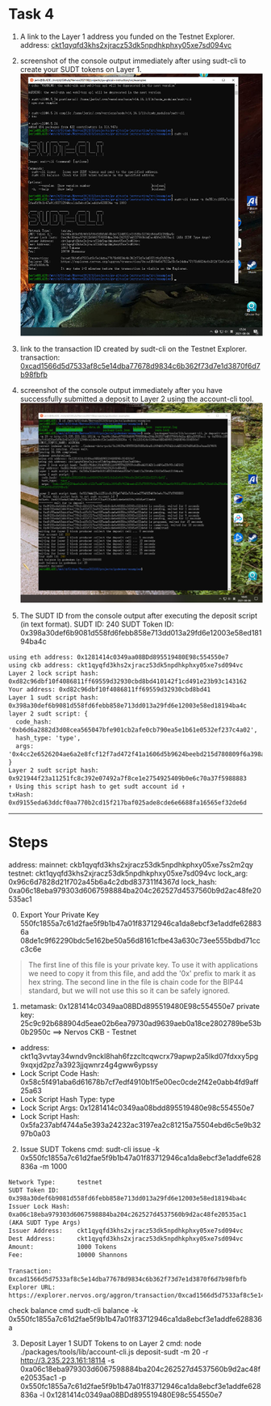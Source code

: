 Task 4
===

1. A link to the Layer 1 address you funded on the Testnet Explorer.
address: [ckt1qyqfd3khs2xjracz53dk5npdhkphxy05xe7sd094vc](https://explorer.nervos.org/aggron/address/ckt1qyqfd3khs2xjracz53dk5npdhkphxy05xe7sd094vc)

2. screenshot of the console output immediately after using sudt-cli to create your SUDT tokens on Layer 1.
![](sudt-issued.png)

3. link to the transaction ID created by sudt-cli on the Testnet Explorer.
transaction: [0xcad1566d5d7533af8c5e14dba77678d9834c6b362f73d7e1d3870f6d7b98fbfb](https://explorer.nervos.org/aggron/transaction/0xcad1566d5d7533af8c5e14dba77678d9834c6b362f73d7e1d3870f6d7b98fbfb)

4. screenshot of the console output immediately after you have successfully submitted a deposit to Layer 2 using the account-cli tool.
![](sudt-deposited.png)

5. The SUDT ID from the console output after executing the deposit script (in text format).
SUDT ID: 240
SUDT Token ID: 0x398a30def6b9081d558fd6febb858e713dd013a29fd6e12003e58ed18194ba4c

```
using eth address: 0x1281414c0349aa08BDd895519480E98c554550e7
using ckb address: ckt1qyqfd3khs2xjracz53dk5npdhkphxy05xe7sd094vc
Layer 2 lock script hash: 0xd82c96dbf10f4086811ff69559d32930cbd8bd410142f1cd491e23b93c143162
Your address: 0xd82c96dbf10f4086811ff69559d32930cbd8bd41
Layer 1 sudt script hash: 0x398a30def6b9081d558fd6febb858e713dd013a29fd6e12003e58ed18194ba4c
layer 2 sudt script: {
  code_hash: '0xb6d6a2882d3d08cea565047bfe901cb2afe0cb790ea5e1b61e0532ef237c4a02',
  hash_type: 'type',
  args: '0x4cc2e6526204ae6a2e8fcf12f7ad472f41a1606d5b9624beebd215d780809f6a398a30def6b9081d558fd6febb858e713dd013a29fd6e12003e58ed18194ba4c'
}
Layer 2 sudt script hash: 0x921944f23a11251fc8c392e07492a7f8ce1e2754925409b0e6c70a37f5988883
↑ Using this script hash to get sudt account id ↑
txHash: 0xd9155eda63ddcf0aa770b2cd15f217baf025ade8cde6e6688fa16565ef32de6d
```

---

Steps
===

address:
  mainnet: ckb1qyqfd3khs2xjracz53dk5npdhkphxy05xe7ss2m2qy
  testnet: ckt1qyqfd3khs2xjracz53dk5npdhkphxy05xe7sd094vc
lock_arg: 0x96c6d7828d21f702a45b6a4c2dbd837311f4367d
lock_hash: 0xa06c18eba979303d6067598884ba204c262527d4537560b9d2ac48fe20535ac1

0. Export Your Private Key
550fc1855a7c61d2fae5f9b1b47a01f83712946ca1da8ebcf3e1addfe628836a
08de1c9f62290bdc5e162be50a56d8161cfbe43a630c73ee555bdbd71ccc3c6e

> The first line of this file is your private key. To use it with applications we need to copy it from this file, and add the '0x' prefix to mark it as hex string.
> The second line in the file is chain code for the BIP44 standard, but we will not use this so it can be safely ignored.

1. metamask: 0x1281414c0349aa08BDd895519480E98c554550e7
private key: 25c9c92b688904d5eae02b6ea79730ad9639aeb0a18ce2802789be53b0b2950c
==> Nervos CKB - Testnet
* address: ckt1q3vvtay34wndv9nckl8hah6fzzcltcqwcrx79apwp2a5lkd07fdxxy5pg9xqxjd2pz7a3923jjqwnrz4g4gww6ypssy
* Lock Script Code Hash: 0x58c5f491aba6d61678b7cf7edf4910b1f5e00ec0cde2f42e0abb4fd9aff25a63
* Lock Script Hash Type: type
* Lock Script Args: 0x1281414c0349aa08bdd895519480e98c554550e7
* Lock Script Hash: 0x5fa237abf4744a5e393a24232ac3197ea2c81215a75504ebd6c5e9b3297b0a03

2. Issue SUDT Tokens
cmd: sudt-cli issue -k 0x550fc1855a7c61d2fae5f9b1b47a01f83712946ca1da8ebcf3e1addfe628836a -m 1000
```
Network Type:      testnet
SUDT Token ID:     0x398a30def6b9081d558fd6febb858e713dd013a29fd6e12003e58ed18194ba4c
Issuer Lock Hash:  0xa06c18eba979303d6067598884ba204c262527d4537560b9d2ac48fe20535ac1 (AKA SUDT Type Args)
Issuer Address:    ckt1qyqfd3khs2xjracz53dk5npdhkphxy05xe7sd094vc
Dest Address:      ckt1qyqfd3khs2xjracz53dk5npdhkphxy05xe7sd094vc
Amount:            1000 Tokens
Fee:               10000 Shannons

Transaction:       0xcad1566d5d7533af8c5e14dba77678d9834c6b362f73d7e1d3870f6d7b98fbfb
Explorer URL:      https://explorer.nervos.org/aggron/transaction/0xcad1566d5d7533af8c5e14dba77678d9834c6b362f73d7e1d3870f6d7b98fbfb
```

check balance
cmd sudt-cli balance -k 0x550fc1855a7c61d2fae5f9b1b47a01f83712946ca1da8ebcf3e1addfe628836a

3. Deposit Layer 1 SUDT Tokens to on Layer 2
cmd: node ./packages/tools/lib/account-cli.js deposit-sudt -m 20 -r http://3.235.223.161:18114 -s 0xa06c18eba979303d6067598884ba204c262527d4537560b9d2ac48fe20535ac1 -p 0x550fc1855a7c61d2fae5f9b1b47a01f83712946ca1da8ebcf3e1addfe628836a -l 0x1281414c0349aa08BDd895519480E98c554550e7
